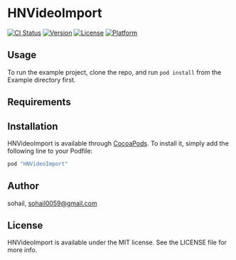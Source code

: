 # HNVideoImport

[![CI Status](http://img.shields.io/travis/sohail/HNVideoImport.svg?style=flat)](https://travis-ci.org/sohail/HNVideoImport)
[![Version](https://img.shields.io/cocoapods/v/HNVideoImport.svg?style=flat)](http://cocoapods.org/pods/HNVideoImport)
[![License](https://img.shields.io/cocoapods/l/HNVideoImport.svg?style=flat)](http://cocoapods.org/pods/HNVideoImport)
[![Platform](https://img.shields.io/cocoapods/p/HNVideoImport.svg?style=flat)](http://cocoapods.org/pods/HNVideoImport)

## Usage

To run the example project, clone the repo, and run `pod install` from the Example directory first.

## Requirements

## Installation

HNVideoImport is available through [CocoaPods](http://cocoapods.org). To install
it, simply add the following line to your Podfile:

```ruby
pod "HNVideoImport"
```

## Author

sohail, sohail0059@gmail.com

## License

HNVideoImport is available under the MIT license. See the LICENSE file for more info.
